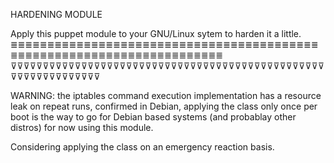 HARDENING MODULE


Apply this puppet module to your GNU/Linux sytem to harden it a little.
≣≣≣≣≣≣≣≣≣≣≣≣≣≣≣≣≣≣≣≣≣≣≣≣≣≣≣≣≣≣≣≣≣≣≣≣≣≣≣≣≣≣≣≣≣≣≣≣≣≣≣≣≣≣≣≣≣≣≣≣≣≣≣≣≣≣≣≣≣≣≣
⊽⊽⊽⊽⊽⊽⊽⊽⊽⊽⊽⊽⊽⊽⊽⊽⊽⊽⊽⊽⊽⊽⊽⊽⊽⊽⊽⊽⊽⊽⊽⊽⊽⊽⊽⊽⊽⊽⊽⊽⊽⊽⊽⊽⊽⊽⊽⊽⊽⊽⊽⊽⊽⊽⊽⊽⊽⊽⊽⊽⊽⊽⊽

WARNING: the iptables command execution implementation has a resource leak on repeat runs, confirmed in Debian, applying the class only once per boot is the way to go for Debian based systems (and probablay other distros) for now using this module.

Considering applying the class on an emergency reaction basis.
